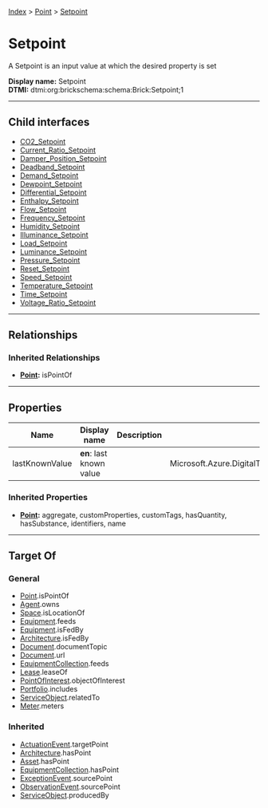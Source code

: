 [Index](../../index.md) > [Point](../Point.md) > [Setpoint](#)
# Setpoint

A Setpoint is an input value at which the desired property is set


**Display name:** Setpoint<br />
**DTMI:** dtmi:org:brickschema:schema:Brick:Setpoint;1

---

## Child interfaces
* [CO2_Setpoint](CO2-/CO2_Setpoint.md)
* [Current_Ratio_Setpoint](Current_Ratio-.md)
* [Damper_Position_Setpoint](Damper_Position-.md)
* [Deadband_Setpoint](Deadband-/Deadband_Setpoint.md)
* [Demand_Setpoint](Demand-/Demand_Setpoint.md)
* [Dewpoint_Setpoint](Dewpoint-.md)
* [Differential_Setpoint](Differential-/Differential_Setpoint.md)
* [Enthalpy_Setpoint](Enthalpy-.md)
* [Flow_Setpoint](Flow-/Flow_Setpoint.md)
* [Frequency_Setpoint](Frequency-.md)
* [Humidity_Setpoint](Humidity-/Humidity_Setpoint.md)
* [Illuminance_Setpoint](Illuminance-.md)
* [Load_Setpoint](Load-/Load_Setpoint.md)
* [Luminance_Setpoint](Luminance-.md)
* [Pressure_Setpoint](Pressure-/Pressure_Setpoint.md)
* [Reset_Setpoint](Reset-/Reset_Setpoint.md)
* [Speed_Setpoint](Speed-/Speed_Setpoint.md)
* [Temperature_Setpoint](Temperature-/Temperature_Setpoint.md)
* [Time_Setpoint](Time-/Time_Setpoint.md)
* [Voltage_Ratio_Setpoint](Voltage_Ratio-.md)

---

## Relationships

### Inherited Relationships
* **[Point](../Point.md):** isPointOf

---

## Properties

|Name|Display name|Description|Schema|Writable|
|-|-|-|-|-|
|lastKnownValue|**en**: last known value||Microsoft.Azure.DigitalTwins.Parser.Models.DTObjectInfo|True|
### Inherited Properties
* **[Point](../Point.md):** aggregate, customProperties, customTags, hasQuantity, hasSubstance, identifiers, name

---

## Target Of
### General
* [Point](../Point.md).isPointOf
* [Agent](../../Agent/Agent.md).owns
* [Space](../../Space/Space.md).isLocationOf
* [Equipment](../../Asset/Equipment/Equipment.md).feeds
* [Equipment](../../Asset/Equipment/Equipment.md).isFedBy
* [Architecture](../../Space/Architecture/Architecture.md).isFedBy
* [Document](../../Information/Document/Document.md).documentTopic
* [Document](../../Information/Document/Document.md).url
* [EquipmentCollection](../../Collection/Equipment-.md).feeds
* [Lease](../../Event/Lease.md).leaseOf
* [PointOfInterest](../../Information/PointOfInterest.md).objectOfInterest
* [Portfolio](../../Collection/Portfolio.md).includes
* [ServiceObject](../../Information/ServiceObject/ServiceObject.md).relatedTo
* [Meter](../../Asset/Equipment/Meter/Meter.md).meters
### Inherited
* [ActuationEvent](../../Event/Point-/ActuationEvent.md).targetPoint
* [Architecture](../../Space/Architecture/Architecture.md).hasPoint
* [Asset](../../Asset/Asset.md).hasPoint
* [EquipmentCollection](../../Collection/Equipment-.md).hasPoint
* [ExceptionEvent](../../Event/Point-/ExceptionEvent.md).sourcePoint
* [ObservationEvent](../../Event/Point-/ObservationEvent/ObservationEvent.md).sourcePoint
* [ServiceObject](../../Information/ServiceObject/ServiceObject.md).producedBy
